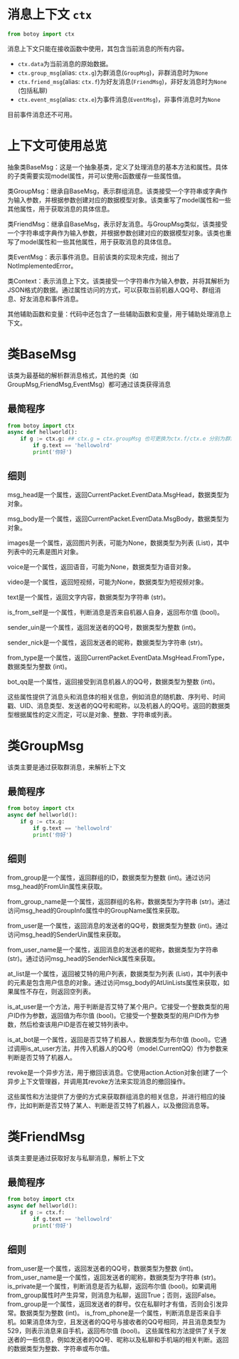 # 消息上下文 `ctx`

```python
from botoy import ctx
```

消息上下文只能在接收函数中使用，其包含当前消息的所有内容。

- `ctx.data`为当前消息的原始数据。
- `ctx.group_msg`(alias: `ctx.g`)为群消息(`GroupMsg`)，非群消息时为`None`
- `ctx.friend_msg`(alias: `ctx.f`)为好友消息(`FriendMsg`)，非好友消息时为`None` (包括私聊)
- `ctx.event_msg`(alias: `ctx.e`)为事件消息(`EventMsg`)，非事件消息时为`None`

目前事件消息还不可用。

# 上下文可使用总览

抽象类BaseMsg：这是一个抽象基类，定义了处理消息的基本方法和属性。具体的子类需要实现model属性，并可以使用c函数缓存一些属性值。

类GroupMsg：继承自BaseMsg，表示群组消息。该类接受一个字符串或字典作为输入参数，并根据参数创建对应的数据模型对象。该类重写了model属性和一些其他属性，用于获取消息的具体信息。

类FriendMsg：继承自BaseMsg，表示好友消息。与GroupMsg类似，该类接受一个字符串或字典作为输入参数，并根据参数创建对应的数据模型对象。该类也重写了model属性和一些其他属性，用于获取消息的具体信息。

类EventMsg：表示事件消息。目前该类的实现未完成，抛出了NotImplementedError。

类Context：表示消息上下文。该类接受一个字符串作为输入参数，并将其解析为JSON格式的数据。通过属性访问的方式，可以获取当前机器人QQ号、群组消息、好友消息和事件消息。

其他辅助函数和变量：代码中还包含了一些辅助函数和变量，用于辅助处理消息上下文。

# 类BaseMsg
该类为最基础的解析群消息格式，其他的类（如GroupMsg,FriendMsg,EventMsg）都可通过该类获得消息


## 最简程序
```python
from botoy import ctx
async def hellworld():
    if g := ctx.g: ## ctx.g = ctx.groupMsg 也可更换为ctx.f/ctx.e 分别为群消息，好友消息，事件消息
        if g.text == 'hellowolrd'
        print('你好')
```
## 细则
msg_head是一个属性，返回CurrentPacket.EventData.MsgHead，数据类型为对象。

msg_body是一个属性，返回CurrentPacket.EventData.MsgBody，数据类型为对象。

images是一个属性，返回图片列表，可能为None，数据类型为列表 (List)，其中列表中的元素是图片对象。

voice是一个属性，返回语音，可能为None，数据类型为语音对象。

video是一个属性，返回短视频，可能为None，数据类型为短视频对象。

text是一个属性，返回文字内容，数据类型为字符串 (str)。

is_from_self是一个属性，判断消息是否来自机器人自身，返回布尔值 (bool)。

sender_uin是一个属性，返回发送者的QQ号，数据类型为整数 (int)。

sender_nick是一个属性，返回发送者的昵称，数据类型为字符串 (str)。

from_type是一个属性，返回CurrentPacket.EventData.MsgHead.FromType，数据类型为整数 (int)。

bot_qq是一个属性，返回接受到消息机器人的QQ号，数据类型为整数 (int)。

这些属性提供了消息头和消息体的相关信息，例如消息的随机数、序列号、时间戳、UID、消息类型、发送者的QQ号和昵称，以及机器人的QQ号。返回的数据类型根据属性的定义而定，可以是对象、整数、字符串或列表。

# 类GroupMsg
该类主要是通过获取群消息，来解析上下文
## 最简程序
```python
from botoy import ctx
async def hellworld():
    if g := ctx.g:
        if g.text == 'hellowolrd'
        print('你好')
```
## 细则
from_group是一个属性，返回群组的ID，数据类型为整数 (int)。通过访问msg_head的FromUin属性来获取。

from_group_name是一个属性，返回群组的名称，数据类型为字符串 (str)。通过访问msg_head的GroupInfo属性中的GroupName属性来获取。

from_user是一个属性，返回消息的发送者的QQ号，数据类型为整数 (int)。通过访问msg_head的SenderUin属性来获取。

from_user_name是一个属性，返回消息的发送者的昵称，数据类型为字符串 (str)。通过访问msg_head的SenderNick属性来获取。

at_list是一个属性，返回被艾特的用户列表，数据类型为列表 (List)，其中列表中的元素是包含用户信息的对象。通过访问msg_body的AtUinLists属性来获取，如果属性不存在，则返回空列表。

is_at_user是一个方法，用于判断是否艾特了某个用户。它接受一个整数类型的用户ID作为参数，返回值为布尔值 (bool)。它接受一个整数类型的用户ID作为参数，然后检查该用户ID是否在被艾特列表中。

is_at_bot是一个属性，返回是否艾特了机器人，数据类型为布尔值 (bool)。它通过调用is_at_user方法，并传入机器人的QQ号（model.CurrentQQ）作为参数来判断是否艾特了机器人。

revoke是一个异步方法，用于撤回该消息。它使用action.Action对象创建了一个异步上下文管理器，并调用其revoke方法来实现消息的撤回操作。

这些属性和方法提供了方便的方式来获取群组消息的相关信息，并进行相应的操作，比如判断是否艾特了某人、判断是否艾特了机器人，以及撤回消息等。

# 类FriendMsg
该类主要是通过获取好友与私聊消息，解析上下文
## 最简程序
```python
from botoy import ctx
async def hellworld():
    if g := ctx.f:
        if g.text == 'hellowolrd'
        print('你好')
```
## 细则
from_user是一个属性，返回发送者的QQ号，数据类型为整数 (int)。
from_user_name是一个属性，返回发送者的昵称，数据类型为字符串 (str)。
is_private是一个属性，判断消息是否为私聊，返回布尔值 (bool)。如果调用from_group属性时产生异常，则消息为私聊，返回True；否则，返回False。
from_group是一个属性，返回发送者的群号。仅在私聊时才有值，否则会引发异常。数据类型为整数 (int)。
is_from_phone是一个属性，判断消息是否来自手机。如果消息体为空，且发送者的QQ号与接收者的QQ号相同，并且消息类型为529，则表示消息来自手机，返回布尔值 (bool)。
这些属性和方法提供了关于发送者的一些信息，例如发送者的QQ号、昵称以及私聊和手机端的相关判断。返回的数据类型为整数、字符串或布尔值。

